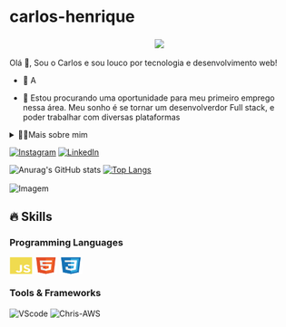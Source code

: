 
# carlos-henrique

###

<!--título-->
<div id="user-content-toc">
  <ul align="center">
    <summary> <img src="https://readme-typing-svg.herokuapp.com/?font=Righteous&size=35&center=true&vCenter=true&width=500&height=70&duration=4000&lines=Olá!+👋;+Me+chamo+Carlos!;" />
</summary>
   
</div>

<!-- Presentation -->
<p>
  Olá 👋, Sou o Carlos e sou louco por tecnologia e desenvolvimento web!

  - 🌱 A

  - 🔭 Estou procurando uma oportunidade para meu primeiro emprego nessa área.
 Meu sonho é se tornar um desenvolverdor Full stack, e poder trabalhar com diversas plataformas
</p>

<!-- Dropdown -->
<details>
  <summary>👨‍💻Mais sobre mim </summary>

  - 💬 Tenho 19 anos e atualmente vivo no interior de São Paulo Artur Nogueira. Falo o básico de inglês e estou adquirindo expêriencia com HTM5 , CSS3 e Javascript. Também sempre busco aprender cada vez mais, oq me ajuda a aprender e colocar em prática e assim me desenvolvendo como um desenvolvedor web onde dar vida ao site se tornou um hobby

  - ⚡ Gosto de pesquisar muito na internet e ler, muitas vezes tirar minhas dúvidas, além de assistir filmes e ver séries e jogar! Com tudo isso acredito que nossos interesses pessoas possam contribuir para a percepção mais aguçada das coisas e resolver e criar soluções para os problemas. \o/
</details>

<!-- Links -->
[![Instagram](https://img.shields.io/badge/Instagram-E4405F?style=for-the-badge&logo=instagram&logoColor=white)](https://www.instagram.com/renansia150/?next=%2F)
[![LinkedIn](https://img.shields.io/badge/LinkedIn-0077B5?style=for-the-badge&logo=linkedin&logoColor=white)](https://www.linkedin.com/in/renan-sia-orlandini-3489a4304/)




<!-- GithubStats -->
![Anurag's GitHub stats](https://github-readme-stats.vercel.app/api?username=Elrns&theme=dark&show_icons=true) [![Top Langs](https://github-readme-stats.vercel.app/api/top-langs/?username=Elrns&theme=dark&show_icons=true)](https://github.com/Elrns/github-readme-stats)



<!-- GIF -->
<p align="left">
  <img align="center" src="https://64.media.tumblr.com/f9aee42272fcd6c873eed038d4720b45/tumblr_inline_pk1evhd2hs1s9dce9_500.gif" alt="Imagem">
</p>

## 🔥 Skills
<!-- Skills: Programming Languages -->
  <div style="flex-basis: 48%;">
    <h3>Programming Languages</h3>
    <img align="center" alt="Js" height="30" width="40" src="https://raw.githubusercontent.com/devicons/devicon/master/icons/javascript/javascript-plain.svg">
    <img align="center" alt="HTML" height="30" width="40" src="https://raw.githubusercontent.com/devicons/devicon/master/icons/html5/html5-original.svg">
    <img align="center" alt="CSS" height="30" width="40" src="https://raw.githubusercontent.com/devicons/devicon/master/icons/css3/css3-original.svg">
    
   
  </div>
  
  <!-- Skills: Tools & Frameworks -->
  <div style="flex-basis: 48%;">
    <h3>Tools & Frameworks</h3>
    <img align="center" alt="VScode" height="30" width="40" src="https://cdn.jsdelivr.net/gh/devicons/devicon/icons/vscode/vscode-original.svg">
    <img align="center" alt="Chris-AWS" height="30" width="40" src="https://cdn.jsdelivr.net/gh/devicons/devicon/icons/git/git-original.svg">
  </div>
  
